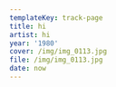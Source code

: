 ```yaml
---
templateKey: track-page
title: hi
artist: hi
year: '1980'
cover: /img/img_0113.jpg
file: /img/img_0113.jpg
date: now
---
```


